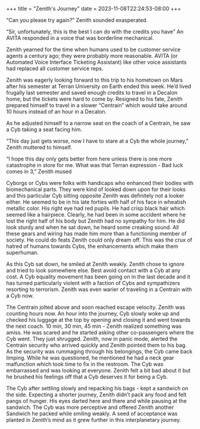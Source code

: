 +++
title = "Zenith's Journey"
date = 2023-11-08T22:24:53-08:00
+++

“Can you please try again?” Zenith sounded exasperated.

“Sir, unfortunately, this is the best I can do with the credits you have” An AVITA responded in a voice that was borderline mechanical.

Zenith yearned for the time when humans used to be customer service agents a century ago; they were probably more reasonable. AVITA (or Automated Voice Interface Ticketing Assistant) like other voice assistants had replaced all customer service reps. 

Zenith was eagerly looking forward to this trip to his hometown on Mars after his semester at Terran University on Earth ended this week. He’d lived frugally last semester and saved enough credits to travel in a Decalon home, but the tickets were hard to come by. Resigned to his fate, Zenith prepared himself to travel in a slower “Centrain” which would take around 10 hours instead of an hour in a Decalon. 

As he adjusted himself to a narrow seat on the coach of a Centrain, he saw a Cyb taking a seat facing him.

“This day just gets worse, now I have to stare at a Cyb the whole journey,” Zenith muttered to himself.

“I hope this day only gets better from here unless there is one more catastrophe in store for me. What was that Terran expression  - Bad luck comes in 3,” Zenith mused

Cyborgs or Cybs were folks with handicaps who enhanced their bodies with biomechanical parts. They were kind of looked down upon for their looks and this particular Cyb sitting opposite Zenith was definitely not a looker either. He seemed to be in his late forties with half of his face in wheatish metallic color. His right eye had red pupils. He had crisp black hair which seemed like a hairpiece. Clearly, he had been in some accident where he lost the right half of his body but Zenith had no sympathy for him. He did look sturdy and when he sat down, he heard some creaking sound. All these gears and wiring has made him more than a functioning member of society. He could do feats Zenith could only dream off. This was the crux of hatred of humans towards Cybs, the enhancements which make them superhuman. 

As this Cyb sat down, he smiled at Zenith weakly. Zenith chose to ignore and tried to look somewhere else. Best avoid contact with a Cyb at any cost. A Cyb equality movement has been going on in the last decade and it has turned particularly violent with a faction of Cybs and sympathizers resorting to terrorism. Zenith was even warier of traveling in a Centrain with a Cyb now.

The Centrain jolted above and soon reached escape velocity. Zenith was counting hours now. An hour into the journey, Cyb slowly woke up and checked his luggage at the top by opening and closing it and went towards the next coach. 10 min, 30 min, 45 min - Zenith realized something was amiss. He was scared and he started asking other co-passengers where the Cyb went. They just shrugged. Zenith, now in panic mode, alerted the Centrain security who arrived quickly and Zenith pointed them to his bag. As the security was rummaging through his belongings, the Cyb came back limping. While he was questioned, he mentioned he had a neck gear malfunction which took time to fix in the restroom. The Cyb was embarrassed and was looking at everyone. Zenith felt a bit bad about it but he brushed his feelings off that a Cyb deserves it for being a Cyb. 

The Cyb after settling slowly and repacking his bags -  kept a sandwich on the side. Expecting a shorter journey, Zenith didn’t pack any food and felt pangs of hunger. His eyes darted here and there and while pausing at the sandwich. The Cyb was more perceptive and offered Zenith another Sandwich he packed while smiling weakly. A seed of acceptance was planted in Zenith’s mind as it grew further in this interplanetary journey. 